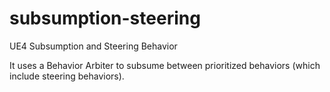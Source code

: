 # subsumption-steering
UE4 Subsumption and Steering Behavior

It uses a Behavior Arbiter to subsume between prioritized behaviors (which include steering behaviors).
